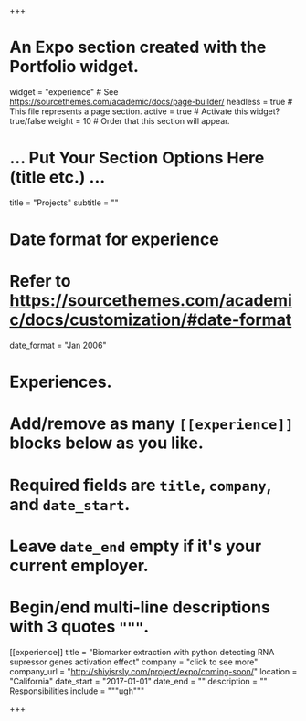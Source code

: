 +++
# An Expo section created with the Portfolio widget.
widget = "experience"  # See https://sourcethemes.com/academic/docs/page-builder/
headless = true  # This file represents a page section.
active = true  # Activate this widget? true/false
weight = 10  # Order that this section will appear.



 # ... Put Your Section Options Here (title etc.) ...
 title = "Projects"
 subtitle = ""
 

 # Date format for experience
 #   Refer to https://sourcethemes.com/academic/docs/customization/#date-format
 date_format = "Jan 2006"

 # Experiences.
 #   Add/remove as many `[[experience]]` blocks below as you like.
 #   Required fields are `title`, `company`, and `date_start`.
 #   Leave `date_end` empty if it's your current employer.
 #   Begin/end multi-line descriptions with 3 quotes `"""`.
 [[experience]]
   title = "Biomarker extraction with python detecting RNA supressor genes activation effect"
   company = "click to see more"
   company_url = "http://shiyisrsly.com/project/expo/coming-soon/"
   location = "California"
   date_start = "2017-01-01"
   date_end = ""
   description = ""
   Responsibilities include = """ugh"""
   
+++

